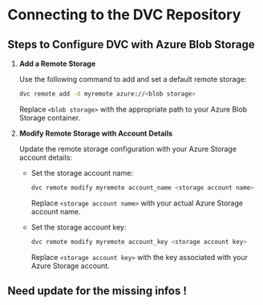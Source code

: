 # Connecting to the DVC Repository

## Steps to Configure DVC with Azure Blob Storage

1. **Add a Remote Storage**
   
   Use the following command to add and set a default remote storage:
   ```bash
   dvc remote add -d myremote azure://<blob storage>
   ```
   Replace `<blob storage>` with the appropriate path to your Azure Blob Storage container.

2. **Modify Remote Storage with Account Details**

   Update the remote storage configuration with your Azure Storage account details:
   
   - Set the storage account name:
     ```bash
     dvc remote modify myremote account_name <storage account name>
     ```
     Replace `<storage account name>` with your actual Azure Storage account name.

   - Set the storage account key:
     ```bash
     dvc remote modify myremote account_key <storage account key>
     ```
     Replace `<storage account key>` with the key associated with your Azure Storage account.

## Need update for the missing infos !
